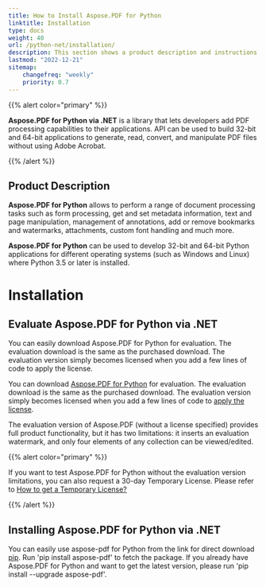 ```yaml
---
title: How to Install Aspose.PDF for Python
linktitle: Installation
type: docs
weight: 40
url: /python-net/installation/
description: This section shows a product description and instructions for installing Aspose.PDF for Python.
lastmod: "2022-12-21"
sitemap:
    changefreq: "weekly"
    priority: 0.7
---
```


{{% alert color="primary" %}}

**Aspose.PDF for Python via .NET** is a library that lets developers add PDF processing capabilities to their applications. API can be used to build 32-bit and 64-bit applications to generate, read, convert, and manipulate PDF files without using Adobe Acrobat.

{{% /alert %}}

## Product Description

**Aspose.PDF for Python** allows to perform a range of document processing tasks such as form processing, get and set metadata information, text and page manipulation, management of annotations, add or remove bookmarks and watermarks, attachments, custom font handling and much more. 

**Aspose.PDF for Python** can be used to develop 32-bit and 64-bit Python applications for different operating systems (such as Windows and Linux) where Python 3.5 or later is installed.

# Installation

## Evaluate Aspose.PDF for Python via .NET

You can easily download Aspose.PDF for Python for evaluation. The evaluation download is the same as the purchased download. The evaluation version simply becomes licensed when you add a few lines of code to apply the license.

You can download [Aspose.PDF for Python](https://releases.aspose.com/pdf/javascriptcpp/) for evaluation. The evaluation download is the same as the purchased download. The evaluation version simply becomes licensed when you add a few lines of code to [apply the license](/pdf/python-net/licensing/).

The evaluation version of Aspose.PDF (without a license specified) provides full product functionality, but it has two limitations: it inserts an evaluation watermark, and only four elements of any collection can be viewed/edited.

{{% alert color="primary" %}}

If you want to test Aspose.PDF for Python without the evaluation version limitations, you can also request a 30-day Temporary License. Please refer to [How to get a Temporary License?](https://purchase.aspose.com/temporary-license)

{{% /alert %}}

## Installing Aspose.PDF for Python via .NET

You can easily use aspose-pdf for Python from the link for direct download [pip](https://pypi.org/project/aspose-pdf/). 
Run 'pip install aspose-pdf' to fetch the package. If you already have Aspose.PDF for Python and want to get the latest version, please run 'pip install --upgrade aspose-pdf'.



